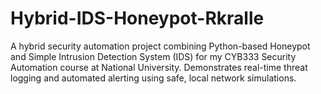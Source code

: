 # Hybrid-IDS-Honeypot-Rkralle
A hybrid security automation project combining Python-based Honeypot and Simple Intrusion Detection System (IDS) for my CYB333 Security Automation course at National University. Demonstrates real-time threat logging and automated alerting using safe, local network simulations.
